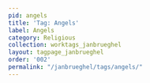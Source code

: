 ```yaml
---
pid: angels
title: 'Tag: Angels'
label: Angels
category: Religious
collection: worktags_janbrueghel
layout: tagpage_janbrueghel
order: '002'
permalink: "/janbrueghel/tags/angels/"
---
```

